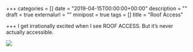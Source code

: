 +++
categories = []
date = "2019-04-15T00:00:00+00:00"
description = ""
draft = true
externalurl = ""
minipost = true
tags = []
title = "Roof Access"

+++
I get irrationally excited when I see ROOF ACCESS. But it’s never actually accessible.

![](https://res.cloudinary.com/tobyblog/image/upload/v1555471935/img/7E8FD61C-07C1-49E8-8102-9DD118A4FABD.jpg)